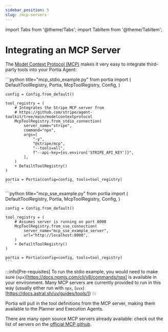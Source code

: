 ```yaml
---
sidebar_position: 5
slug: /mcp-servers
---
```


import Tabs from '@theme/Tabs';
import TabItem from '@theme/TabItem';

# Integrating an MCP Server

The [Model Context Protocol (MCP)](https://modelcontextprotocol.io/) makes it very easy to integrate third-party tools into your Portia Agent:

<Tabs>
  <TabItem value="mcp_stdio" label="mcp_stdio_example.py">
    ```python title="mcp_stdio_example.py"
    from portia import (
        DefaultToolRegistry,
        Portia,
        McpToolRegistry,
        Config,
    )

    config = Config.from_default()

    tool_registry = (
        # Integrates the Stripe MCP server from 
        # https://github.com/stripe/agent-toolkit/tree/main/modelcontextprotocol
        McpToolRegistry.from_stdio_connection(
            server_name="stripe",
            command="npx",
            args=[
                "-y",
                "@stripe/mcp",
                "--tools=all",
                f"--api-key={os.environ['STRIPE_API_KEY']}",
            ],
        )
        + DefailtToolRegistry()
    )

    portia = Portia(config=config, tools=tool_registry)
    ```
  </TabItem>
  <TabItem value="mcp_sse" label="mcp_sse_example.py">
    ```python title="mcp_sse_example.py"
    from portia import (
        DefaultToolRegistry,
        Portia,
        McpToolRegistry,
        Config,
    )

    config = Config.from_default()

    tool_registry = (
        # Assumes server is running on port 8000
        McpToolRegistry.from_sse_connection(
            server_name="mcp_sse_example_server",
            url="http://localhost:8000",
        )
        + DefailtToolRegistry()
    )

    portia = Portia(config=config, tools=tool_registry)
    ```
  </TabItem>
</Tabs>

:::info[Pre-requisites]
To run the stdio example, you would need to make sure (`npx`)[https://docs.npmjs.com/cli/v8/commands/npx] is available in your environment. Many MCP servers are currently provided to run in this way (usually either run with `npx`, (`uvx`)[https://docs.astral.sh/uv/guides/tools/])
:::

Portia will pull in the tool definitions from the MCP server, making them available to the Planner and Execution Agents.

There are many open source MCP servers already available: check out the list of servers on the [official MCP github](https://github.com/modelcontextprotocol/servers).
  